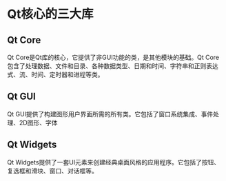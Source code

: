 # Qt核心的三大库

## Qt Core

Qt Core是Qt库的核心，它提供了非GUI功能的类，是其他模块的基础。Qt Core包含了处理数据、文件和目录、各种数据类型、日期和时间、字符串和正则表达式、流、时间、定时器和进程等类。

## Qt GUI

Qt GUI提供了构建图形用户界面所需的所有类。它包括了窗口系统集成、事件处理、2D图形、字体

## Qt Widgets

Qt Widgets提供了一套UI元素来创建经典桌面风格的应用程序。它包括了按钮、复选框和滑块、窗口、对话框等。


